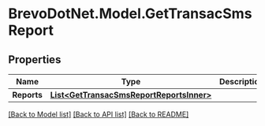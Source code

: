 # BrevoDotNet.Model.GetTransacSmsReport

## Properties

Name | Type | Description | Notes
------------ | ------------- | ------------- | -------------
**Reports** | [**List&lt;GetTransacSmsReportReportsInner&gt;**](GetTransacSmsReportReportsInner.md) |  | [optional] 

[[Back to Model list]](../../README.md#documentation-for-models) [[Back to API list]](../../README.md#documentation-for-api-endpoints) [[Back to README]](../../README.md)


